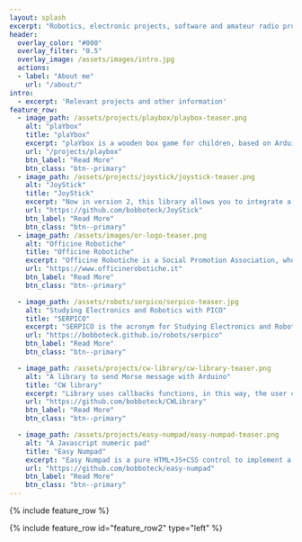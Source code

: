 ```yaml
---
layout: splash
excerpt: "Robotics, electronic projects, software and amateur radio projects, all my works and activities are written here"
header:
  overlay_color: "#000"
  overlay_filter: "0.5"
  overlay_image: /assets/images/intro.jpg
  actions:
  - label: "About me"
    url: "/about/"
intro: 
  - excerpt: 'Relevant projects and other information'
feature_row:
  - image_path: /assets/projects/playbox/playbox-teaser.png
    alt: "plaYbox"
    title: "plaYbox"
    excerpt: "plaYbox is a wooden box game for children, based on Arduino Uno, child can play with lights, buttons and sounds. I'm collecting some ideas for a new version to make it more interesting for older kids too"
    url: "/projects/playbox"
    btn_label: "Read More"
    btn_class: "btn--primary"
  - image_path: /assets/projects/joystick/joystick-teaser.png
    alt: "JoyStick"
    title: "JoyStick"
    excerpt: "Now in version 2, this library allows you to integrate a JoyStick into your HTML5 page, created in Javascript without the use of frameworks, it is also available as an npm package"
    url: "https://github.com/bobboteck/JoyStick"
    btn_label: "Read More"
    btn_class: "btn--primary"
  - image_path: /assets/images/or-logo-teaser.png
    alt: "Officine Robotiche"
    title: "Officine Robotiche"
    excerpt: "Officine Robotiche is a Social Promotion Association, whose declared purpose is to spread the knowledge of Robotics, and more generally of new technologies, through courses, events"
    url: "https://www.officinerobotiche.it"
    btn_label: "Read More"
    btn_class: "btn--primary"

  - image_path: /assets/robots/serpico/serpico-teaser.jpg
    alt: "Studying Electronics and Robotics with PICO"
    title: "SERPICO"
    excerpt: "SERPICO is the acronym for Studying Electronics and Robotics with PICO, to study the new Raspberry PI Pico, the best and perhaps most obvious choice, it seemed to me to build a Robot"
    url: "https://bobboteck.github.io/robots/serpico"
    btn_label: "Read More"
    btn_class: "btn--primary"

  - image_path: /assets/projects/cw-library/cw-library-teaser.png
    alt: "A library to send Morse message with Arduino"
    title: "CW library"
    excerpt: "Library uses callbacks functions, in this way, the user can indicate anything in the functions, simple commands for switching on or off a LED to even more complex commands on Arduino"
    url: "https://github.com/bobboteck/CWLibrary"
    btn_label: "Read More"
    btn_class: "btn--primary"

  - image_path: /assets/projects/easy-numpad/easy-numpad-teaser.png
    alt: "A Javascript numeric pad"
    title: "Easy Numpad"
    excerpt: "Easy Numpad is a pure HTML+JS+CSS control to implement a Numeric Pad in your HTML page, to be associated in a very simple way with any text field. Fork of original project by Gayan Sandamal"
    url: "https://github.com/bobboteck/easy-numpad"
    btn_label: "Read More"
    btn_class: "btn--primary"
---
```


{% include feature_row %}

{% include feature_row id="feature_row2" type="left" %}
